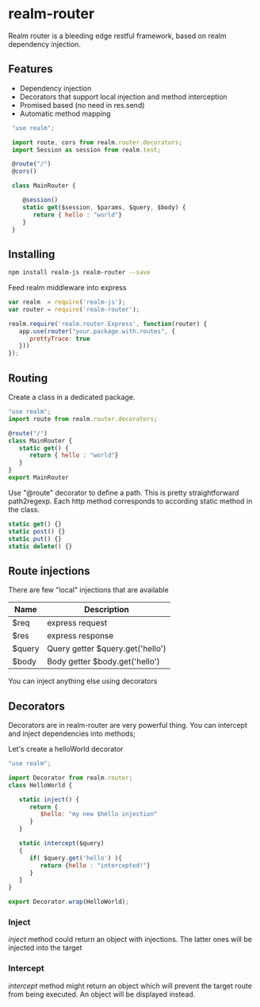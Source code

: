 # realm-router

Realm router is a bleeding edge restful framework, based on realm dependency injection.


## Features

 * Dependency injection
 * Decorators that support local injection and method interception
 * Promised based (no need in res.send)
 * Automatic method mapping


```js
 "use realm";

 import route, cors from realm.router.decorators;
 import Session as session from realm.test;

 @route("/")
 @cors()

 class MainRouter {

    @session()
    static get($session, $params, $query, $body) {
       return { hello : "world"}
    }
 }
 ```

## Installing

 ```bash
 npm install realm-js realm-router --save
 ```

 Feed realm middleware into express

 ```js
 var realm  = require('realm-js');
 var router = require('realm-router');

 realm.require('realm.router.Express', function(router) {
    app.use(router("your.package.with.routes", {
       prettyTrace: true
    }))
});
  ```

## Routing

Create a class in a dedicated package.
```js
"use realm";
import route from realm.router.decorators;

@route("/")
class MainRouter {
   static get() {
      return { hello : "world"}
   }
}
export MainRouter
```

Use "@route" decorator to define a path. This is pretty straightforward path2regexp.
Each http method corresponds to according static method in the class.
```js
static get() {}
static post() {}
static put() {}
static delete() {}
```

## Route injections

There are few "local" injections that are available


| Name | Description |
| --- | --- |
| $req | express request |
| $res | express response |
| $query | Query getter $query.get('hello') |
| $body | Body getter $body.get('hello') |

You can inject anything else using decorators

## Decorators

Decorators are in realm-router are very powerful thing. You can intercept and inject dependencies into methods;

Let's create a helloWorld decorator
```js
"use realm";

import Decorator from realm.router;
class HelloWorld {

   static inject() {
      return {
         $hello: "my new $hello injection"
      }
   }

   static intercept($query)
   {
      if( $query.get('hello') ){
         return {hello : "intercepted!"}
      }
   }
}

export Decorator.wrap(HelloWorld);
```
### Inject
*inject* method could return an object with injections. The latter ones will be injected into the target


### Intercept
*intercept* method might return an object which will prevent the target route from being executed. An object will be displayed instead.
